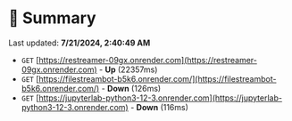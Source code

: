 # 📖 Summary
Last updated: **7/21/2024, 2:40:49 AM**

- `GET` [https://restreamer-09gx.onrender.com](https://restreamer-09gx.onrender.com) - **Up** (22357ms)
- `GET` [https://filestreambot-b5k6.onrender.com/](https://filestreambot-b5k6.onrender.com/) - **Down** (126ms)
- `GET` [https://jupyterlab-python3-12-3.onrender.com](https://jupyterlab-python3-12-3.onrender.com) - **Down** (116ms)
